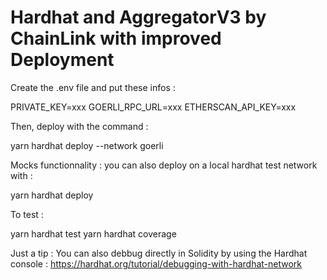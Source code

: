 # Hardhat and AggregatorV3 by ChainLink with improved Deployment

Create the .env file and put these infos :

PRIVATE_KEY=xxx
GOERLI_RPC_URL=xxx
ETHERSCAN_API_KEY=xxx

Then, deploy with the command : 

yarn hardhat deploy --network goerli

Mocks functionnality : you can also deploy on a local hardhat test network with :

yarn hardhat deploy

To test :

yarn hardhat test
yarn hardhat coverage

Just a tip : You can also debbug directly in Solidity by using the Hardhat console :
https://hardhat.org/tutorial/debugging-with-hardhat-network